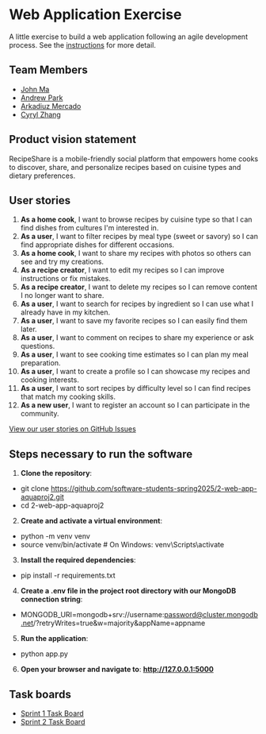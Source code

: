 # Web Application Exercise

A little exercise to build a web application following an agile development process. See the [instructions](instructions.md) for more detail.

## Team Members
- [John Ma](https://github.com/j4ma)
- [Andrew Park](https://github.com/Toudles)
- [Arkadiuz Mercado](https://github.com/ArionM27)
- [Cyryl Zhang](https://github.com/nstraightbeam)

## Product vision statement

RecipeShare is a mobile-friendly social platform that empowers home cooks to discover, share, and personalize recipes based on cuisine types and dietary preferences.

## User stories

1. **As a home cook**, I want to browse recipes by cuisine type so that I can find dishes from cultures I'm interested in.
2. **As a user**, I want to filter recipes by meal type (sweet or savory) so I can find appropriate dishes for different occasions.
3. **As a home cook**, I want to share my recipes with photos so others can see and try my creations.
4. **As a recipe creator**, I want to edit my recipes so I can improve instructions or fix mistakes.
5. **As a recipe creator**, I want to delete my recipes so I can remove content I no longer want to share.
6. **As a user**, I want to search for recipes by ingredient so I can use what I already have in my kitchen.
7. **As a user**, I want to save my favorite recipes so I can easily find them later.
8. **As a user**, I want to comment on recipes to share my experience or ask questions.
9. **As a user**, I want to see cooking time estimates so I can plan my meal preparation.
10. **As a user**, I want to create a profile so I can showcase my recipes and cooking interests.
11. **As a user**, I want to sort recipes by difficulty level so I can find recipes that match my cooking skills.
12. **As a new user**, I want to register an account so I can participate in the community.

[View our user stories on GitHub Issues](https://github.com/software-students-spring2025/2-web-app-aquaproj2/issues)

## Steps necessary to run the software

1. **Clone the repository**:
- git clone https://github.com/software-students-spring2025/2-web-app-aquaproj2.git
- cd 2-web-app-aquaproj2
2. **Create and activate a virtual environment**:
- python -m venv venv
- source venv/bin/activate  # On Windows: venv\Scripts\activate
3. **Install the required dependencies**:
- pip install -r requirements.txt
4. **Create a .env file in the project root directory with our MongoDB connection string**:
- MONGODB_URI=mongodb+srv://username:password@cluster.mongodb.net/?retryWrites=true&w=majority&appName=appname
5. **Run the application**:
- python app.py
6. **Open your browser and navigate to**: **http://127.0.0.1:5000**

## Task boards
- [Sprint 1 Task Board](https://github.com/orgs/software-students-spring2025/projects/53)
- [Sprint 2 Task Board](https://github.com/orgs/software-students-spring2025/projects/109)
